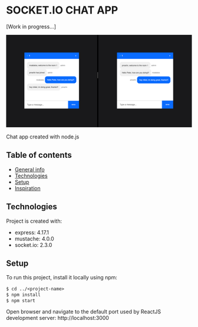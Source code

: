 # SOCKET.IO CHAT APP
[Work in progress...]

<p align="center"><img  src="readme/image2.png"></p>

Chat app created with node.js

## Table of contents
* [General info](#general-info)
* [Technologies](#technologies)
* [Setup](#setup)
* [Inspiration](#inspiration)


## Technologies
Project is created with:
* express: 4.17.1
* mustache: 4.0.0
* socket.io: 2.3.0

## Setup
To run this project, install it locally using npm:

```
$ cd ../<project-name>
$ npm install
$ npm start
```

Open browser and navigate to the default port used by ReactJS development server: http://localhost:3000
